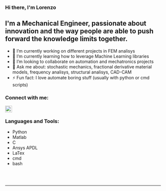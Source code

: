 <!--
### Hi there 👋

**MechEngrLorenzoFiore/MechEngrLorenzoFiore** is a ✨ _special_ ✨ repository because its `README.md` (this file) appears on your GitHub profile.

Here are some ideas to get you started:

- 🔭 I’m currently working on ...
- 🌱 I’m currently learning ...
- 👯 I’m looking to collaborate on ...
- 🤔 I’m looking for help with ...
- 💬 Ask me about ...
- 📫 How to reach me: ...
- 😄 Pronouns: ...
- ⚡ Fun fact: ...
-->

### Hi there, I'm Lorenzo

## I'm a Mechanical Engineer, passionate about innovation and the way people are able to push forward the knowledge limits together.

- 🔭 I’m currently working on different projects in FEM analisys
- 🌱 I’m currently learning how to leverage Machine Learning libraries
- 👯 I’m looking to collaborate on automation and mechatronics projects
- 💬 Ask me about: stochastic mechanics, fractional derivative material models, frequency analisys, structural analisys, CAD-CAM
- ⚡ Fun fact: I love automate boring stuff (usually with python or cmd scripts)

### Connect with me:
[<img align="left" alt="codeSTACKr | LinkedIn" width="22px" src="https://cdn.jsdelivr.net/npm/simple-icons@v3/icons/linkedin.svg" />][linkedin]

<br />

### Languages and Tools:
- Python
- Matlab
- C
- Ansys APDL
- LaTex
- cmd 
- bash

<!-- card dei linguaggi usati nelle repository appena ne avrai
[![Top Langs](https://github-readme-stats.vercel.app/api/top-langs/?username=anuraghazra&layout=compact)](https://github.com/anuraghazra/github-readme-stats)
-->

<br />
<br />

---


[linkedin]: https://www.linkedin.com/in/lorenzo-fiore-372b83194/
